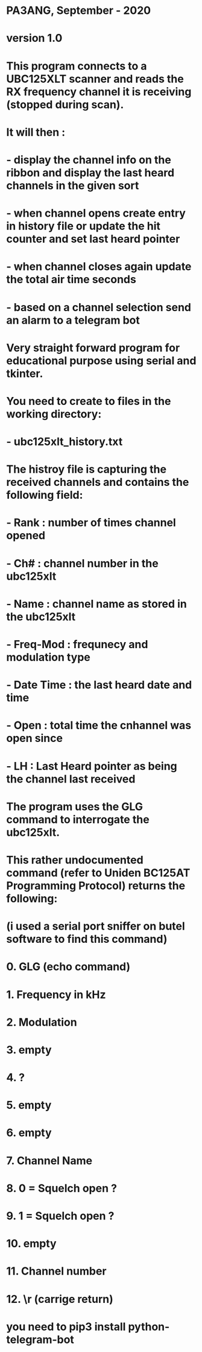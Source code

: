 # PA3ANG, September - 2020
# version 1.0
# This program connects to a UBC125XLT scanner and reads the RX frequency channel it is receiving (stopped during scan).
# It will then :
#     - display the channel info on the ribbon and display the last heard channels in the given sort
#     - when channel opens create entry in history file or update the hit counter and set last heard pointer
#     - when channel closes again update the total air time seconds 
#     - based on a channel selection send an alarm to a telegram bot 
#
# Very straight forward program for educational purpose using serial and tkinter.
#
# You need to create to files in the working directory:
#     - ubc125xlt_history.txt  
#
# The histroy file is capturing the received channels and contains the following field:
#     - Rank      : number of times channel opened
#     - Ch#       : channel number in the ubc125xlt
#     - Name      : channel name as stored in the ubc125xlt
#     - Freq-Mod  : frequnecy and modulation type
#     - Date Time : the last heard date and time
#     - Open      : total time the cnhannel was open since
#     - LH        : Last Heard pointer as being the channel last received
#
# The program uses the GLG command to interrogate the ubc125xlt.
# This rather undocumented command (refer to Uniden BC125AT Programming Protocol) returns the following:
# (i used a serial port sniffer on butel software to find this command)
#     0. GLG (echo command)
#     1. Frequency in kHz
#     2. Modulation
#     3. empty
#     4. ?
#     5. empty
#     6. empty
#     7. Channel Name
#     8. 0 = Squelch open ?
#     9. 1 = Squelch open ?
#    10. empty
#    11. Channel number
#    12. \r (carrige return)
#
# you need to pip3 install python-telegram-bot 
